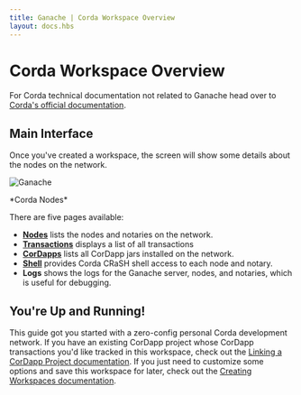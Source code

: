 ```yaml
---
title: Ganache | Corda Workspace Overview
layout: docs.hbs
---
```

# Corda Workspace Overview

<p class="alert alert-info">For Corda technical documentation not related to Ganache head over to <a href="https://docs.corda.net/docs/corda-os/4.4.html">Corda's official documentation</a>.</p>

## Main Interface

Once you've created a workspace, the screen will show some details about the nodes on the network.

![Ganache](/img/docs/ganache/corda/nodes.png)

<p class="text-center">*Corda Nodes*</p>

There are five pages available:

* [**Nodes**](../corda/nodes) lists the nodes and notaries on the network.
* [**Transactions**](../corda/transactions) displays a list of all transactions
* [**CorDapps**](../corda/cordapps) lists all CorDapp jars installed on the network.
* [**Shell**](../corda/shell) provides Corda CRaSH shell access to each node and notary.
* **Logs** shows the logs for the Ganache server, nodes, and notaries, which is useful for debugging.

## You're Up and Running!

This guide got you started with a zero-config personal Corda development network. If you have an existing CorDapp project whose CorDapp transactions you'd like tracked in this workspace, check out the [Linking a CorDapp Project documentation](/docs/ganache/corda/linking-a-corda-project). If you just need to customize some options and save this workspace for later, check out the [Creating Workspaces documentation](/docs/ganache/workspaces/creating-workspaces#saving-the-current-quickstart-blockchain-as-a-new-workspace).
